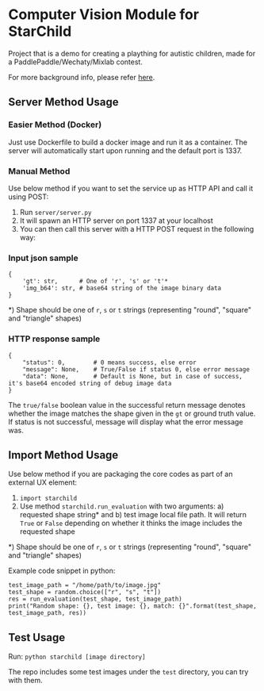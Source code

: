 # Computer Vision Module for StarChild

Project that is a demo for creating a plaything for autistic children, made for a PaddlePaddle/Wechaty/Mixlab contest.

For more background info, please refer [here](https://www.linkedin.com/pulse/part-1-baby-steps-applied-computer-vision-training-autistic-pan).

## Server Method Usage

### Easier Method (Docker)

Just use Dockerfile to build a docker image and run it as a container. The server will automatically start upon running and the default port is 1337.

### Manual Method

Use below method if you want to set the service up as HTTP API and call it using POST:

1. Run `server/server.py`
2. It will spawn an HTTP server on port 1337 at your localhost
3. You can then call this server with a HTTP POST request in the following way:

### Input json sample

    {
        'gt': str,      # One of 'r', 's' or 't'*
        'img_b64': str, # base64 string of the image binary data
    }

*) Shape should be one of `r`, `s` or `t` strings (representing "round", "square" and "triangle" shapes)

### HTTP response sample

    {
        "status": 0,        # 0 means success, else error
        "message": None,    # True/False if status 0, else error message
        "data": None,       # Default is None, but in case of success, it's base64 encoded string of debug image data
    }

The `true/false` boolean value in the successful return message denotes whether the image matches the shape given in the `gt` or ground truth value. If status is not successful, message will display what the error message was.

## Import Method Usage

Use below method if you are packaging the core codes as part of an external UX element:

1. `import starchild`
2. Use method `starchild.run_evaluation` with two arguments: a) requested shape string* and b) test image local file path. It will return `True` or `False` depending on whether it thinks the image includes the requested shape

*) Shape should be one of `r`, `s` or `t` strings (representing "round", "square" and "triangle" shapes)

Example code snippet in python:

    test_image_path = "/home/path/to/image.jpg"
    test_shape = random.choice(["r", "s", "t"])
    res = run_evaluation(test_shape, test_image_path)
    print("Random shape: {}, test image: {}, match: {}".format(test_shape, test_image_path, res))

## Test Usage

Run: `python starchild [image directory]`

The repo includes some test images under the `test` directory, you can try with them.
